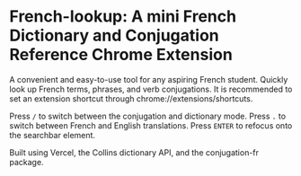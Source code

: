 # French-lookup: A mini French Dictionary and Conjugation Reference Chrome Extension

A convenient and easy-to-use tool for any aspiring French student. Quickly look up French terms, phrases, and verb conjugations. It is recommended to set an extension shortcut through chrome://extensions/shortcuts.

Press `/` to switch between the conjugation and dictionary mode.  Press `.` to switch between French and English translations.  Press `ENTER` to refocus onto the searchbar element. 

Built using Vercel, the Collins dictionary API, and the conjugation-fr package. 
